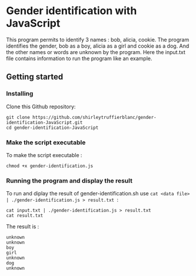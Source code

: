 # Gender identification with JavaScript
This program permits to identify 3 names : bob, alicia, cookie. The program identifies the gender, bob as a boy, alicia as a girl and cookie as a dog. And the other names or words are unknown by the program.
Here the input.txt file contains information to run the program like an example.

## Getting started
### Installing 

Clone this Github repository:
```
git clone https://github.com/shirleytruffierblanc/gender-identification-JavaScript.git
cd gender-identification-JavaScript
```
### Make the script executable

To make the script executable :
```
chmod +x gender-identification.js
```
### Running the program and display the result

To run and diplay the result of gender-identification.sh use `cat <data file> | ./gender-identification.js > result.txt
 `:

```
cat input.txt | ./gender-identification.js > result.txt
cat result.txt
```
The result is : 
```
unknown
unknown
boy
girl
unknown
dog
unknown
```

